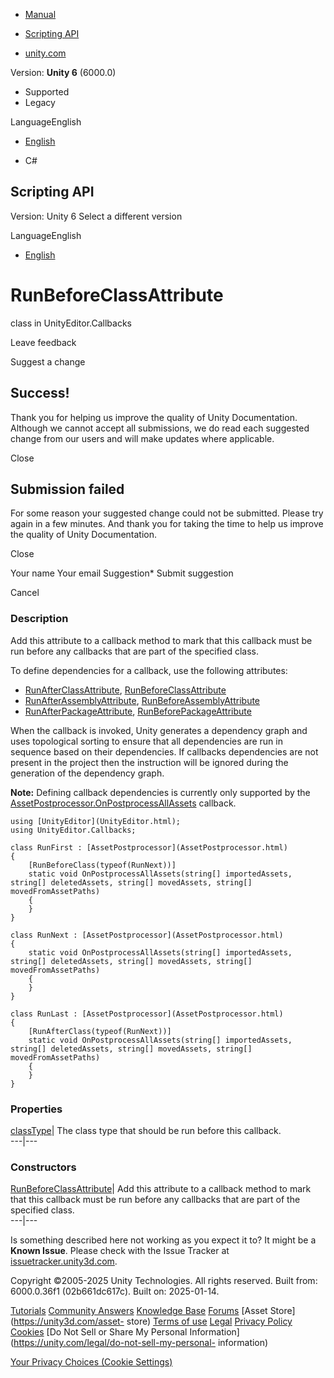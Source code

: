 [ ]()

  * [Manual](../Manual/index.html)
  * [Scripting API](../ScriptReference/index.html)

  * [unity.com](https://unity.com/)

Version: **Unity 6** (6000.0)

  * Supported
  * Legacy

LanguageEnglish

  * [English]()

  * C#

[ ](https://docs.unity3d.com)

## Scripting API

Version: Unity 6 Select a different version

LanguageEnglish

  * [English]()

# RunBeforeClassAttribute

class in UnityEditor.Callbacks

Leave feedback

Suggest a change

## Success!

Thank you for helping us improve the quality of Unity Documentation. Although
we cannot accept all submissions, we do read each suggested change from our
users and will make updates where applicable.

Close

## Submission failed

For some reason your suggested change could not be submitted. Please <a>try
again</a> in a few minutes. And thank you for taking the time to help us
improve the quality of Unity Documentation.

Close

Your name Your email Suggestion* Submit suggestion

Cancel

[ ]()

### Description

Add this attribute to a callback method to mark that this callback must be run
before any callbacks that are part of the specified class.

To define dependencies for a callback, use the following attributes:

  * [RunAfterClassAttribute](Callbacks.RunAfterClassAttribute.html), [RunBeforeClassAttribute](Callbacks.RunBeforeClassAttribute.html)
  * [RunAfterAssemblyAttribute](Callbacks.RunAfterAssemblyAttribute.html), [RunBeforeAssemblyAttribute](Callbacks.RunBeforeAssemblyAttribute.html)
  * [RunAfterPackageAttribute](Callbacks.RunAfterPackageAttribute.html), [RunBeforePackageAttribute](Callbacks.RunBeforePackageAttribute.html)

When the callback is invoked, Unity generates a dependency graph and uses
topological sorting to ensure that all dependencies are run in sequence based
on their dependencies. If callbacks dependencies are not present in the
project then the instruction will be ignored during the generation of the
dependency graph.  
  
**Note:** Defining callback dependencies is currently only supported by the
[AssetPostprocessor.OnPostprocessAllAssets](AssetPostprocessor.OnPostprocessAllAssets.html)
callback.

    
    
    using [UnityEditor](UnityEditor.html);
    using UnityEditor.Callbacks;  
      
    class RunFirst : [AssetPostprocessor](AssetPostprocessor.html)
    {
        [RunBeforeClass(typeof(RunNext))]
        static void OnPostprocessAllAssets(string[] importedAssets, string[] deletedAssets, string[] movedAssets, string[] movedFromAssetPaths)
        {
        }
    }  
      
    class RunNext : [AssetPostprocessor](AssetPostprocessor.html)
    {
        static void OnPostprocessAllAssets(string[] importedAssets, string[] deletedAssets, string[] movedAssets, string[] movedFromAssetPaths)
        {
        }
    }  
      
    class RunLast : [AssetPostprocessor](AssetPostprocessor.html)
    {
        [RunAfterClass(typeof(RunNext))]
        static void OnPostprocessAllAssets(string[] importedAssets, string[] deletedAssets, string[] movedAssets, string[] movedFromAssetPaths)
        {
        }
    }
    

### Properties

[classType](Callbacks.RunBeforeClassAttribute-classType.html)| The class type
that should be run before this callback.  
---|---  
  
### Constructors

[RunBeforeClassAttribute](Callbacks.RunBeforeClassAttribute-ctor.html)| Add
this attribute to a callback method to mark that this callback must be run
before any callbacks that are part of the specified class.  
---|---  
  
Is something described here not working as you expect it to? It might be a
**Known Issue**. Please check with the Issue Tracker at
[issuetracker.unity3d.com](https://issuetracker.unity3d.com).

Copyright ©2005-2025 Unity Technologies. All rights reserved. Built from:
6000.0.36f1 (02b661dc617c). Built on: 2025-01-14.

[Tutorials](https://unity3d.com/learn) [Community
Answers](https://answers.unity3d.com) [Knowledge
Base](https://support.unity3d.com/hc/en-us)
[Forums](https://forum.unity3d.com) [Asset Store](https://unity3d.com/asset-
store) [Terms of use](https://docs.unity3d.com/Manual/TermsOfUse.html)
[Legal](https://unity.com/legal) [Privacy
Policy](https://unity.com/legal/privacy-policy)
[Cookies](https://unity.com/legal/cookie-policy) [Do Not Sell or Share My
Personal Information](https://unity.com/legal/do-not-sell-my-personal-
information)

[Your Privacy Choices (Cookie Settings)](javascript:void\(0\);)

